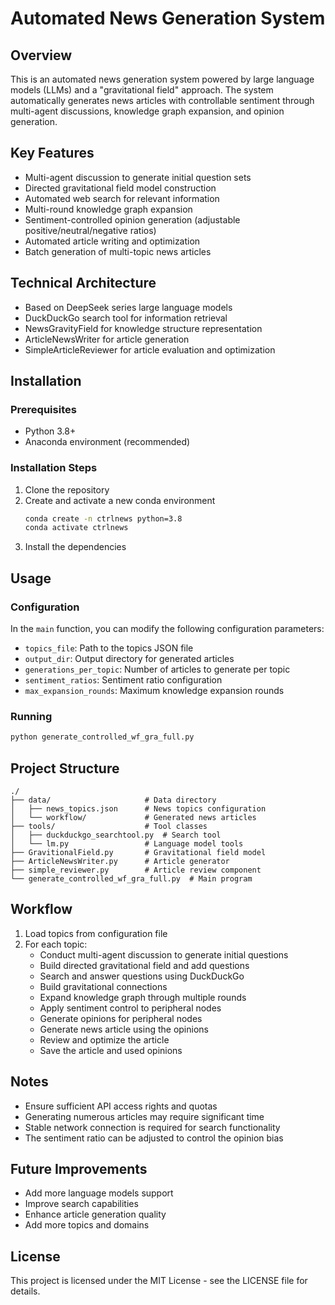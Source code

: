 # Automated News Generation System

## Overview

This is an automated news generation system powered by large language models (LLMs) and a "gravitational field" approach. The system automatically generates news articles with controllable sentiment through multi-agent discussions, knowledge graph expansion, and opinion generation.

## Key Features

- Multi-agent discussion to generate initial question sets
- Directed gravitational field model construction
- Automated web search for relevant information
- Multi-round knowledge graph expansion
- Sentiment-controlled opinion generation (adjustable positive/neutral/negative ratios)
- Automated article writing and optimization
- Batch generation of multi-topic news articles

## Technical Architecture

- Based on DeepSeek series large language models
- DuckDuckGo search tool for information retrieval
- NewsGravityField for knowledge structure representation
- ArticleNewsWriter for article generation
- SimpleArticleReviewer for article evaluation and optimization

## Installation

### Prerequisites

- Python 3.8+
- Anaconda environment (recommended)

### Installation Steps

1. Clone the repository
2. Create and activate a new conda environment
   ```bash
   conda create -n ctrlnews python=3.8
   conda activate ctrlnews
   ```
3. Install the dependencies

## Usage

### Configuration

In the `main` function, you can modify the following configuration parameters:

- `topics_file`: Path to the topics JSON file
- `output_dir`: Output directory for generated articles
- `generations_per_topic`: Number of articles to generate per topic
- `sentiment_ratios`: Sentiment ratio configuration
- `max_expansion_rounds`: Maximum knowledge expansion rounds

### Running

```bash
python generate_controlled_wf_gra_full.py
```

## Project Structure

```
./
├── data/                     # Data directory
│   ├── news_topics.json      # News topics configuration
│   └── workflow/             # Generated news articles
├── tools/                    # Tool classes
│   ├── duckduckgo_searchtool.py  # Search tool
│   └── lm.py                 # Language model tools
├── GravitionalField.py       # Gravitational field model
├── ArticleNewsWriter.py      # Article generator
├── simple_reviewer.py        # Article review component
└── generate_controlled_wf_gra_full.py  # Main program
```

## Workflow

1. Load topics from configuration file
2. For each topic:
   - Conduct multi-agent discussion to generate initial questions
   - Build directed gravitational field and add questions
   - Search and answer questions using DuckDuckGo
   - Build gravitational connections
   - Expand knowledge graph through multiple rounds
   - Apply sentiment control to peripheral nodes
   - Generate opinions for peripheral nodes
   - Generate news article using the opinions
   - Review and optimize the article
   - Save the article and used opinions

## Notes

- Ensure sufficient API access rights and quotas
- Generating numerous articles may require significant time
- Stable network connection is required for search functionality
- The sentiment ratio can be adjusted to control the opinion bias

## Future Improvements

- Add more language models support
- Improve search capabilities
- Enhance article generation quality
- Add more topics and domains

## License

This project is licensed under the MIT License - see the LICENSE file for details.
